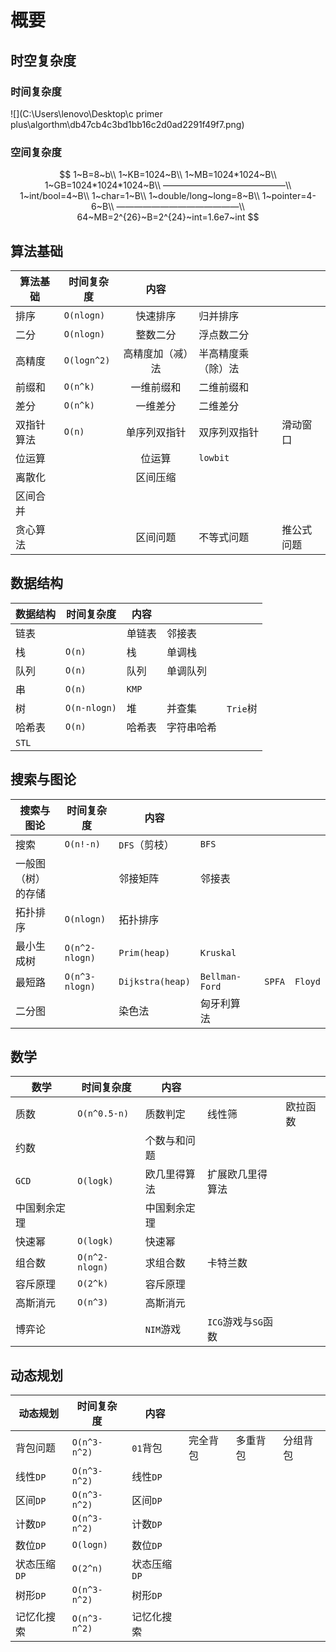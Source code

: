 # 概要

## 时空复杂度



### 时间复杂度



![](C:\Users\lenovo\Desktop\c primer plus\algorthm\db47cb4c3bd1bb16c2d0ad2291f49f7.png)



### 空间复杂度

$$
1~B=8~b\\
1~KB=1024~B\\
1~MB=1024*1024~B\\
1~GB=1024*1024*1024~B\\
——————————————\\
1~int/bool=4~B\\
1~char=1~B\\
1~double/long~long=8~B\\
1~pointer=4-6~B\\
——————————————\\
64~MB=2^{26}~B=2^{24}~int=1.6e7~int
$$



## 算法基础

| 算法基础   | 时间复杂度  |       内容       |                    |            |
| ---------- | ----------- | :--------------: | ------------------ | ---------- |
| 排序       | `O(nlogn)`  |     快速排序     | 归并排序           |            |
| 二分       | `O(nlogn)`  |     整数二分     | 浮点数二分         |            |
| 高精度     | `O(logn^2)` | 高精度加（减）法 | 半高精度乘（除）法 |            |
| 前缀和     | `O(n^k)`    |    一维前缀和    | 二维前缀和         |            |
| 差分       | `O(n^k)`    |     一维差分     | 二维差分           |            |
| 双指针算法 | `O(n)`      |   单序列双指针   | 双序列双指针       | 滑动窗口   |
| 位运算     |             |      位运算      | `lowbit`           |            |
| 离散化     |             |     区间压缩     |                    |            |
| 区间合并   |             |                  |                    |            |
| 贪心算法   |             |     区间问题     | 不等式问题         | 推公式问题 |



## 数据结构

| 数据结构 | 时间复杂度   | 内容   |            |          |
| -------- | ------------ | ------ | ---------- | -------- |
| 链表     |              | 单链表 | 邻接表     |          |
| 栈       | `O(n)`       | 栈     | 单调栈     |          |
| 队列     | `O(n)`       | 队列   | 单调队列   |          |
| 串       | `O(n)`       | `KMP`  |            |          |
| 树       | `O(n-nlogn)` | 堆     | 并查集     | `Trie`树 |
| 哈希表   | `O(n)`       | 哈希表 | 字符串哈希 |          |
| `STL`    |              |        |            |          |



## 搜索与图论

| 搜索与图论         | 时间复杂度     | 内容             |                |      |        |         |
| ------------------ | -------------- | ---------------- | -------------- | ---- | ------ | ------- |
| 搜索               | `O(n!-n)`      | `DFS`（剪枝）    | `BFS`          |      |        |         |
| 一般图（树）的存储 |                | 邻接矩阵         | 邻接表         |      |        |         |
| 拓扑排序           | `O(nlogn)`     | 拓扑排序         |                |      |        |         |
| 最小生成树         | `O(n^2-nlogn)` | `Prim(heap)`     | `Kruskal`      |      |        |         |
| 最短路             | `O(n^3-nlogn)` | `Dijkstra(heap)` | `Bellman-Ford` |      | `SPFA` | `Floyd` |
| 二分图             |                | 染色法           | 匈牙利算法     |      |        |         |



## 数学

| 数学         | 时间复杂度     | 内容         |                     |          |
| ------------ | -------------- | ------------ | ------------------- | -------- |
| 质数         | `O(n^0.5-n)`   | 质数判定     | 线性筛              | 欧拉函数 |
| 约数         |                | 个数与和问题 |                     |          |
| `GCD`        | `O(logk)`      | 欧几里得算法 | 扩展欧几里得算法    |          |
| 中国剩余定理 |                | 中国剩余定理 |                     |          |
| 快速幂       | `O(logk)`      | 快速幂       |                     |          |
| 组合数       | `O(n^2-nlogn)` | 求组合数     | 卡特兰数            |          |
| 容斥原理     | `O(2^k)`       | 容斥原理     |                     |          |
| 高斯消元     | `O(n^3)`       | 高斯消元     |                     |          |
| 博弈论       |                | `NIM`游戏    | `ICG`游戏与`SG`函数 |          |



## 动态规划

| 动态规划     | 时间复杂度   | 内容         |          |          |          |
| ------------ | ------------ | ------------ | -------- | -------- | -------- |
| 背包问题     | `O(n^3-n^2)` | `01`背包     | 完全背包 | 多重背包 | 分组背包 |
| 线性`DP`     | `O(n^3-n^2)` | 线性`DP`     |          |          |          |
| 区间`DP`     | `O(n^3-n^2)` | 区间`DP`     |          |          |          |
| 计数`DP`     | `O(n^3-n^2)` | 计数`DP`     |          |          |          |
| 数位`DP`     | `O(logn)`    | 数位`DP`     |          |          |          |
| 状态压缩`DP` | `O(2^n)`     | 状态压缩`DP` |          |          |          |
| 树形`DP`     | `O(n^3-n^2)` | 树形`DP`     |          |          |          |
| 记忆化搜索   | `O(n^3-n^2)` | 记忆化搜索   |          |          |          |


